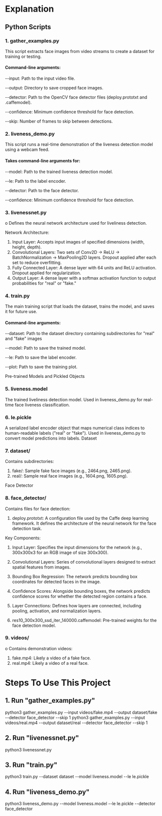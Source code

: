# Explanation

## Python Scripts

### 1.	gather_examples.py
This script extracts face images from video streams to create a dataset for training or testing.


#### Command-line arguments:

--input: Path to the input video file.

--output: Directory to save cropped face images.

--detector: Path to the OpenCV face detector files (deploy.prototxt and .caffemodel).

--confidence: Minimum confidence threshold for face detection.

--skip: Number of frames to skip between detections.

### 2.	liveness_demo.py
This script runs a real-time demonstration of the liveness detection model using a webcam feed.

#### Takes command-line arguments for:

--model: Path to the trained liveness detection model.

--le: Path to the label encoder.

--detector: Path to the face detector.

--confidence: Minimum confidence threshold for face detection.


### 3.	livenessnet.py
o	Defines the neural network architecture used for liveliness detection.

Network Architecture:
1.	Input Layer:
Accepts input images of specified dimensions (width, height, depth).
2.	Convolutional Layers:
Two sets of Conv2D → ReLU → BatchNormalization → MaxPooling2D layers.
Dropout applied after each set to reduce overfitting.
3.	Fully Connected Layer:
A dense layer with 64 units and ReLU activation.
Dropout applied for regularization.
4.	Output Layer:
A dense layer with a softmax activation function to output probabilities for "real" or "fake."


### 4.	train.py
The main training script that loads the dataset, trains the model, and saves it for future use.

#### Command-line arguments:

--dataset: Path to the dataset directory containing subdirectories for "real" and "fake" images

--model: Path to save the trained model.

--le: Path to save the label encoder.

--plot: Path to save the training plot.


Pre-trained Models and Pickled Objects
### 5.	liveness.model
The trained liveliness detection model.
Used in liveness_demo.py for real-time face liveness classification.

### 6.	le.pickle
A serialized label encoder object that maps numerical class indices to human-readable labels ("real" or "fake").
Used in liveness_demo.py to convert model predictions into labels.
Dataset

### 7.	dataset/
Contains subdirectories:
1.	fake/: Sample fake face images (e.g., 2464.png, 2465.png).
2.	real/: Sample real face images (e.g., 1604.png, 1605.png).

Face Detector
### 8.	face_detector/
Contains files for face detection:
1.	deploy.prototxt: A configuration file used by the Caffe deep learning framework. It defines the architecture of the neural network for the face detection task.

Key Components:

1.	Input Layer:
Specifies the input dimensions for the network (e.g., 300x300x3 for an RGB image of size 300x300).
2.	Convolutional Layers:
Series of convolutional layers designed to extract spatial features from images.
3.	Bounding Box Regression:
The network predicts bounding box coordinates for detected faces in the image.
4.	Confidence Scores:
Alongside bounding boxes, the network predicts confidence scores for whether the detected region contains a face.
5.	Layer Connections:
Defines how layers are connected, including pooling, activation, and normalization layers.

2.	res10_300x300_ssd_iter_140000.caffemodel: Pre-trained weights for the face detection model.

### 9.	videos/
o	Contains demonstration videos:
1.	fake.mp4: Likely a video of a fake face.
2.	real.mp4: Likely a video of a real face.










# Steps To Use This Project

## 1. Run "gather_examples.py"

python3 gather_examples.py --input videos/fake.mp4 --output dataset/fake --detector face_detector --skip 1
python3 gather_examples.py --input videos/real.mp4 --output dataset/real --detector face_detector --skip 1

## 2. Run "livenessnet.py" 

python3 livenessnet.py

## 3. Run "train.py"

python3 train.py --dataset dataset --model liveness.model --le le.pickle

## 4. Run "liveness_demo.py"

python3 liveness_demo.py --model liveness.model --le le.pickle --detector face_detector


